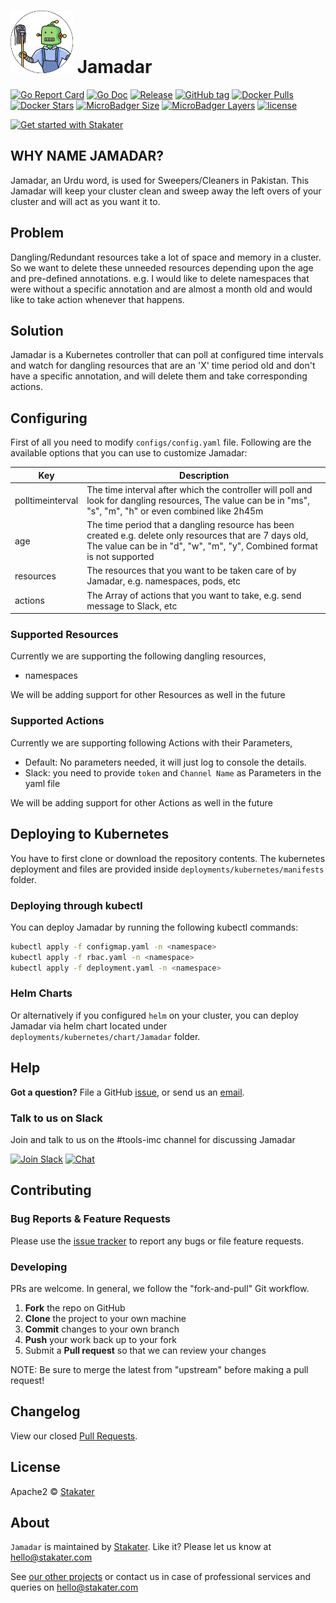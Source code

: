 # ![](assets/web/jamadar-round-100px.png) Jamadar

[![Go Report Card](https://goreportcard.com/badge/github.com/stakater/jamadar?style=flat-square)](https://goreportcard.com/report/github.com/stakater/jamadar)
[![Go Doc](https://img.shields.io/badge/godoc-reference-blue.svg?style=flat-square)](http://godoc.org/github.com/stakater/jamadar)
[![Release](https://img.shields.io/github/release/stakater/jamadar.svg?style=flat-square)](https://github.com/stakater/jamadar/releases/latest)
[![GitHub tag](https://img.shields.io/github/tag/stakater/jamadar.svg?style=flat-square)](https://github.com/stakater/jamadar/releases/latest)
[![Docker Pulls](https://img.shields.io/docker/pulls/stakater/jamadar.svg?style=flat-square)](https://hub.docker.com/r/stakater/jamadar/)
[![Docker Stars](https://img.shields.io/docker/stars/stakater/jamadar.svg?style=flat-square)](https://hub.docker.com/r/stakater/jamadar/)
[![MicroBadger Size](https://img.shields.io/microbadger/image-size/stakater/jamadar.svg?style=flat-square)](https://microbadger.com/images/stakater/jamadar)
[![MicroBadger Layers](https://img.shields.io/microbadger/layers/stakater/jamadar.svg?style=flat-square)](https://microbadger.com/images/stakater/jamadar)
[![license](https://img.shields.io/github/license/stakater/jamadar.svg?style=flat-square)](LICENSE)

[![Get started with Stakater](https://stakater.github.io/README/stakater-github-banner.png)](http://stakater.com/?utm_source=Jamadar&utm_medium=github)


## WHY NAME JAMADAR?
Jamadar, an Urdu word, is used for Sweepers/Cleaners in Pakistan. This Jamadar will keep your cluster clean and sweep away the left overs of your cluster and will act as you want it to.

## Problem
Dangling/Redundant resources take a lot of space and memory in a cluster. So we want to delete these unneeded resources depending upon the age and pre-defined  annotations. e.g. I would like to delete namespaces that were without a specific annotation and are almost a month old and would like to take action whenever that happens.

## Solution

Jamadar is a Kubernetes controller that can poll at configured time intervals and watch for dangling resources that are an 'X' time period old and don't have a specific annotation, and will delete them and take corresponding actions.

## Configuring

First of all you need to modify `configs/config.yaml` file. Following are the available options that you can use to customize Jamadar:

| Key                   |Description                                                                    |
|-----------------------|-------------------------------------------------------------------------------|
| polltimeinterval      | The time interval after which the controller will poll and look for dangling resources, The value can be in "ms", "s", "m", "h" or even combined like 2h45m       |
| age        | The time period that a dangling resource  has been created e.g. delete only resources that are 7 days old, The value can be in "d", "w", "m", "y", Combined format is not supported     |
| resources               | The resources that you want to be taken care of by Jamadar, e.g. namespaces, pods, etc   |
| actions               | The Array of actions that you want to take, e.g. send message to Slack, etc   |

### Supported Resources
Currently we are supporting the following dangling resources,
- namespaces


We will be adding support for other Resources as well in the future

### Supported Actions
Currently we are supporting following Actions with their Parameters,
- Default: No parameters needed, it will just log to console the details.
- Slack: you need to provide `token` and `Channel Name` as Parameters in the yaml file

We will be adding support for other Actions as well in the future

## Deploying to Kubernetes

You have to first clone or download the repository contents. The kubernetes deployment and files are provided inside `deployments/kubernetes/manifests` folder.

### Deploying through kubectl

You can deploy Jamadar by running the following kubectl commands:

```bash
kubectl apply -f configmap.yaml -n <namespace>
kubectl apply -f rbac.yaml -n <namespace>
kubectl apply -f deployment.yaml -n <namespace>
```

### Helm Charts

Or alternatively if you configured `helm` on your cluster, you can deploy Jamadar via helm chart located under `deployments/kubernetes/chart/Jamadar` folder.

## Help

**Got a question?**
File a GitHub [issue](https://github.com/stakater/Jamadar/issues), or send us an [email](mailto:stakater@gmail.com).

### Talk to us on Slack
Join and talk to us on the #tools-imc channel for discussing Jamadar

[![Join Slack](https://stakater.github.io/README/stakater-join-slack-btn.png)](https://stakater-slack.herokuapp.com/)
[![Chat](https://stakater.github.io/README/stakater-chat-btn.png)](https://stakater.slack.com/messages/CA66MMYSE/)

## Contributing

### Bug Reports & Feature Requests

Please use the [issue tracker](https://github.com/stakater/Jamadar/issues) to report any bugs or file feature requests.

### Developing

PRs are welcome. In general, we follow the "fork-and-pull" Git workflow.

 1. **Fork** the repo on GitHub
 2. **Clone** the project to your own machine
 3. **Commit** changes to your own branch
 4. **Push** your work back up to your fork
 5. Submit a **Pull request** so that we can review your changes

NOTE: Be sure to merge the latest from "upstream" before making a pull request!

## Changelog

View our closed [Pull Requests](https://github.com/stakater/Jamadar/pulls?q=is%3Apr+is%3Aclosed).

## License

Apache2 © [Stakater](http://stakater.com)

## About

`Jamadar` is maintained by [Stakater][website]. Like it? Please let us know at <hello@stakater.com>

See [our other projects][community]
or contact us in case of professional services and queries on <hello@stakater.com>

  [website]: http://stakater.com/
  [community]: https://github.com/stakater/
